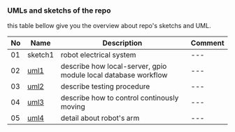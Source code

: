 ### UMLs and sketchs of the repo

this table bellow give you the overview about repo's sketchs and UML.

|No|Name|Description|Comment|
|---|---|---|---|
|01|sketch1|robot electrical system|---|
|02|[uml1](/docs/assets/umls/uml1.xml)|describe how local-server, gpio module local database workflow|---|
|03|[uml2](/docs/assets/umls/uml2.xml)|describe testing procedure|---|
|04|[uml3](/docs/assets/umls/uml3.xml)|describe how to control continously moving|---|
|05|[uml4](/docs/assets/umls/uml4.xml)|detail about robot's arm|---|
